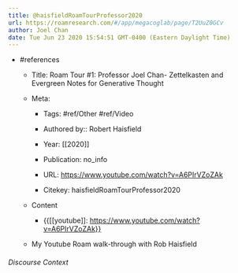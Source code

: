 ```yaml
---
title: @haisfieldRoamTourProfessor2020
url: https://roamresearch.com/#/app/megacoglab/page/T2UuZ0GCv
author: Joel Chan
date: Tue Jun 23 2020 15:54:51 GMT-0400 (Eastern Daylight Time)
---
```


- #references

    - Title: Roam Tour \#1: Professor Joel Chan- Zettelkasten and Evergreen Notes for Generative Thought

    - Meta:

        - Tags: #ref/Other #ref/Video

        - Authored by::  Robert Haisfield

        - Year: [[2020]]

        - Publication: no_info

        - URL: https://www.youtube.com/watch?v=A6PIrVZoZAk

        - Citekey: haisfieldRoamTourProfessor2020

    - Content

        - {{[[youtube]]: https://www.youtube.com/watch?v=A6PIrVZoZAk}}

    - My Youtube Roam walk-through with Rob Haisfield

###### Discourse Context


